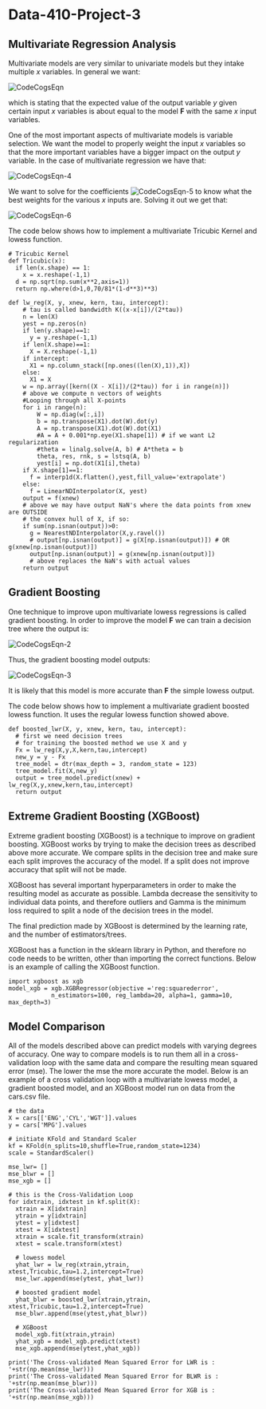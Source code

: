 # Data-410-Project-3

## Multivariate Regression Analysis 
Multivariate models are very similar to univariate models but they intake multiple *x* variables. In general we want: 

![CodeCogsEqn](https://user-images.githubusercontent.com/74326062/155409144-c32228fe-e5ef-4099-ba03-6f41b86da4c4.svg)

which is stating that the expected value of the output variable *y* given certain input *x* variables is about equal to the model **F** with the same *x* input variables.

One of the most important aspects of multivariate models is variable selection. We want the model to properly weight the input *x* variables so that the more important variables have a bigger impact on the output *y* variable. In the case of multivariate regression we have that: 

![CodeCogsEqn-4](https://user-images.githubusercontent.com/74326062/155435647-41993035-a9f6-462c-9d3d-b8ad068aa91c.svg)

We want to solve for the coefficients ![CodeCogsEqn-5](https://user-images.githubusercontent.com/74326062/155435936-041d38a1-ed13-4143-83f4-d4de00fff81c.svg) to know what the best weights for the various *x* inputs are. Solving it out we get that:

![CodeCogsEqn-6](https://user-images.githubusercontent.com/74326062/155436189-218b83ec-3080-406e-b858-12f83661529a.svg)

The code below shows how to implement a multivariate Tricubic Kernel and lowess function. 

```
# Tricubic Kernel
def Tricubic(x):
  if len(x.shape) == 1:
    x = x.reshape(-1,1)
  d = np.sqrt(np.sum(x**2,axis=1))
  return np.where(d>1,0,70/81*(1-d**3)**3)

def lw_reg(X, y, xnew, kern, tau, intercept):
    # tau is called bandwidth K((x-x[i])/(2*tau))
    n = len(X)
    yest = np.zeros(n)
    if len(y.shape)==1:
      y = y.reshape(-1,1)
    if len(X.shape)==1:
      X = X.reshape(-1,1)
    if intercept:
      X1 = np.column_stack([np.ones((len(X),1)),X])
    else:
      X1 = X
    w = np.array([kern((X - X[i])/(2*tau)) for i in range(n)]) 
    # above we compute n vectors of weights
    #Looping through all X-points
    for i in range(n):          
        W = np.diag(w[:,i])
        b = np.transpose(X1).dot(W).dot(y)
        A = np.transpose(X1).dot(W).dot(X1)
        #A = A + 0.001*np.eye(X1.shape[1]) # if we want L2 regularization
        #theta = linalg.solve(A, b) # A*theta = b
        theta, res, rnk, s = lstsq(A, b)
        yest[i] = np.dot(X1[i],theta)
    if X.shape[1]==1:
      f = interp1d(X.flatten(),yest,fill_value='extrapolate')
    else:
      f = LinearNDInterpolator(X, yest)
    output = f(xnew) 
    # above we may have output NaN's where the data points from xnew are OUTSIDE
    # the convex hull of X, if so:
    if sum(np.isnan(output))>0:
      g = NearestNDInterpolator(X,y.ravel()) 
      # output[np.isnan(output)] = g(X[np.isnan(output)]) # OR g(xnew[np.isnan(output)])
      output[np.isnan(output)] = g(xnew[np.isnan(output)])
      # above replaces the NaN's with actual values
    return output
```

## Gradient Boosting
One technique to improve upon multivariate lowess regressions is called gradient boosting. In order to improve the model **F** we can train a decision tree where the output is:

![CodeCogsEqn-2](https://user-images.githubusercontent.com/74326062/155410125-b4835286-4c4a-46c9-984c-ed3ad438f4da.svg)

Thus, the gradient boosting model outputs:

![CodeCogsEqn-3](https://user-images.githubusercontent.com/74326062/155410493-827f1d97-7a27-4803-bb59-1cc49089fce4.svg)

 It is likely that this model is more accurate than **F** the simple lowess output.
 
The code below shows how to implement a multivariate gradient boosted lowess function. It uses the regular lowess function showed above.

```
def boosted_lwr(X, y, xnew, kern, tau, intercept):
  # first we need decision trees
  # for training the boosted method we use X and y
  Fx = lw_reg(X,y,X,kern,tau,intercept) 
  new_y = y - Fx
  tree_model = dtr(max_depth = 3, random_state = 123)
  tree_model.fit(X,new_y)
  output = tree_model.predict(xnew) + lw_reg(X,y,xnew,kern,tau,intercept)
  return output
```
## Extreme Gradient Boosting (XGBoost)
Extreme gradient boosting (XGBoost) is a technique to improve on gradient boosting. XGBoost works by trying to make the decision trees as described above more accurate. We compare splits in the decision tree and make sure each split improves the accuracy of the model. If a split does not improve accuracy that split will not be made. 

XGBoost has several important hyperparameters in order to make the resulting model as accurate as possible. Lambda decrease the sensitivity to individual data points, and therefore outliers and Gamma is the minimum loss required to split a node of the decision trees in the model. 

The final prediction made by XGBoost is determined by the learning rate, and the number of estimators/trees. 

XGBoost has a function in the sklearn library in Python, and therefore no code needs to be written, other than importing the correct functions. Below is an example of calling the XGBoost function. 

```
import xgboost as xgb
model_xgb = xgb.XGBRegressor(objective ='reg:squarederror', 
            n_estimators=100, reg_lambda=20, alpha=1, gamma=10, max_depth=3)
```

## Model Comparison
All of the models described above can predict models with varying degrees of accuracy. One way to compare models is to run them all in a cross-validation loop with the same data and compare the resulting mean squared error (mse). The lower the mse the more accurate the model. Below is an example of a cross validation loop with a multivariate lowess model, a gradient boosted model, and an XGBoost model run on data from the cars.csv file. 

```
# the data
X = cars[['ENG','CYL','WGT']].values
y = cars['MPG'].values

# initiate KFold and Standard Scaler
kf = KFold(n_splits=10,shuffle=True,random_state=1234)
scale = StandardScaler()

mse_lwr= []
mse_blwr = []
mse_xgb = []

# this is the Cross-Validation Loop
for idxtrain, idxtest in kf.split(X):
  xtrain = X[idxtrain]
  ytrain = y[idxtrain]
  ytest = y[idxtest]
  xtest = X[idxtest]
  xtrain = scale.fit_transform(xtrain)
  xtest = scale.transform(xtest)
  
  # lowess model
  yhat_lwr = lw_reg(xtrain,ytrain, xtest,Tricubic,tau=1.2,intercept=True)
  mse_lwr.append(mse(ytest, yhat_lwr))
  
  # boosted gradient model
  yhat_blwr = boosted_lwr(xtrain,ytrain, xtest,Tricubic,tau=1.2,intercept=True)
  mse_blwr.append(mse(ytest,yhat_blwr))
  
  # XGBoost
  model_xgb.fit(xtrain,ytrain)
  yhat_xgb = model_xgb.predict(xtest)
  mse_xgb.append(mse(ytest,yhat_xgb))

print('The Cross-validated Mean Squared Error for LWR is : '+str(np.mean(mse_lwr)))
print('The Cross-validated Mean Squared Error for BLWR is : '+str(np.mean(mse_blwr)))
print('The Cross-validated Mean Squared Error for XGB is : '+str(np.mean(mse_xgb)))
```
